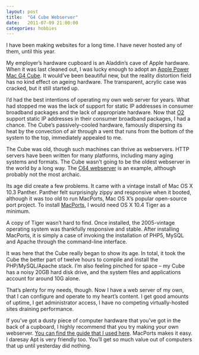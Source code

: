 ```yaml
---
layout: post
title:  "G4 Cube Webserver"
date:   2011-07-09 21:00:00
categories: hobbies
---
```


I have been making websites for a long time. I have never hosted any of them, until this year.

My employer’s hardware cupboard is an Aladdin’s cave of Apple hardware. When it was last cleaned out, I was lucky enough to adopt an [Apple Power Mac G4 Cube][g4-cube]. It would’ve been beautiful new, but the reality distortion field has no kind effect on ageing hardware. The transparent, acrylic case was cracked, but it still started up.

I’d had the best intentions of operating my own web server for years. What had stopped me was the lack of support for static IP addresses in consumer broadband packages and the lack of appropriate hardware. Now that [O2][o2] support static IP addresses in their consumer broadband packages, I had a chance. The Cube’s passively-cooled hardware, famously dispersing its heat by the convection of air through a vent that runs from the bottom of the system to the top, immediately appealed to me.

The Cube was old, though such machines can thrive as webservers. HTTP servers have been written for many platforms, including many aging systems and formats. The Cube wasn’t going to be the oldest webserver in the world by a long way. The [C64 webserver][c64-webserver] is an example, although probably not the most archaic.

Its age did create a few problems. It came with a vintage install of Mac OS X 10.3 Panther. Panther felt surprisingly zippy and responsive when it booted, although it was too old to run MacPorts, Mac OS X’s popular open-source port project. To install [MacPorts][macports], I would need OS X 10.4 Tiger as a minimum.

A copy of Tiger wasn’t hard to find. Once installed, the 2005-vintage operating system was thankfully responsive and stable. After installing MacPorts, it is simply a case of invoking the installation of PHP5, MySQL and Apache through the command-line interface.

It was here that the Cube really began to show its age. In total, it took the Cube the better part of twelve hours to compile and install the PHP/MySQL/Apache stack. I’m also feeling pinched for space – my Cube has a noisy 20GB hard disk drive, and the system files and applications account for around 10G alone.

That’s plenty for my needs, though. Now I have a web server of my own, that I can configure and operate to my heart’s content. I get good amounts of uptime, I get administrator access, I have no competing virtually-hosted sites draining performance.

If you’ve got a dusty piece of computer hardware that you’ve got in the back of a cupboard, I highly recommend that you try making your own webserver. [You can find the guide that I used here][guide]. MacPorts makes it easy. I daresay Apt is very friendly too. You’ll get so much value out of computers that up until yesterday did nothing.

[g4-cube]: http://en.wikipedia.org/wiki/Power_Mac_G4_Cube
[o2]:    http://www.o2.co.uk/broadband/
[c64-webserver]: http://www.c64web.com/
[macports]: http://www.macports.org/
[guide]: http://2tbsp.com/content/install_apache_2_and_php_5_macports
